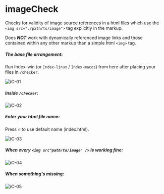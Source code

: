 # imageCheck
Checks for validity of image source references in a html files which use the `<img src="./path/to/image">` tag explicitly in the markup.

Does ***NOT*** work with dynamically referenced image links and those contained within any other markup than a simple html `<img>` tag.

##### The base file arrangement:

Run Index-win (or `Index-linux` / `Index-macos`) from here after placing your files in `/checker`.

![iC-01](https://imgur.com/ci8QIlJ.png)

##### Inside `/checker`:
![iC-02](https://imgur.com/nfPG9Vo.png)

##### Enter your html file name:

Press <kbd>⏎</kbd> to use default name (index.html).

![iC-03](https://imgur.com/O5cGkz5.png)

##### When every `<img src"path/to/image" />` is working fine:
![iC-04](https://imgur.com/A565bas.png)

##### When something's missing:
![iC-05](https://imgur.com/GSU1cgv.png)
